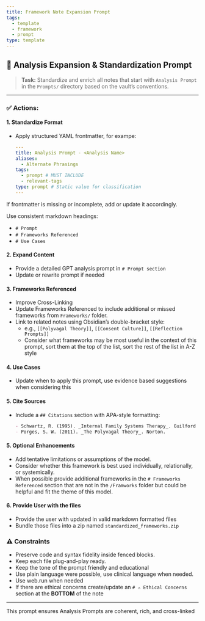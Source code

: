 ```yaml
---
title: Framework Note Expansion Prompt
tags:
  - template
  - framework
  - prompt
type: template
---
```


<!-- @format -->

## 🧱 Analysis Expansion & Standardization Prompt

> **Task:** Standardize and enrich all notes that start with `Analysis Prompt` in the `Prompts/` directory based on the vault’s conventions.

---

### ✅ Actions:

#### 1. Standardize Format

- Apply structured YAML frontmatter, for exampe:
  ```yaml
  ---
  title: Analysis Prompt - <Analysis Name>
  aliases:
    - Alternate Phrasings
  tags:
    - prompt # MUST INCLUDE
    - relevant-tags
  type: prompt # Static value for classification
  ---
  ```

If frontmatter is missing or incomplete, add or update it accordingly.

Use consistent markdown headings:

- `# Prompt`
- `# Frameworks Referenced`
- `# Use Cases`

#### 2. Expand Content

- Provide a detailed GPT analysis prompt in `# Prompt section`
- Update or rewrite prompt if needed

#### 3. Frameworks Referenced

- Improve Cross-Linking
- Update Frameworks Referenced to include additional or missed frameworks from `Frameworks/` folder.
- Link to related notes using Obsidian’s double-bracket style:
  - e.g., `[[Polyvagal Theory]]`, `[[Consent Culture]]`, `[[Reflection Prompts]]`
  - Consider what frameworks may be most useful in the context of this prompt, sort them at the top of the list, sort the rest of the list in A-Z style

#### 4. Use Cases

- Update when to apply this prompt, use evidence based suggestions when considering this

#### 5. Cite Sources

- Include a `## Citations` section with APA-style formatting:
  ```markdown
  - Schwartz, R. (1995). _Internal Family Systems Therapy_. Guilford Press.
  - Porges, S. W. (2011). _The Polyvagal Theory_. Norton.
  ```

#### 5. Optional Enhancements

- Add tentative limitations or assumptions of the model.
- Consider whether this framework is best used individually, relationally, or systemically.
- When possible provide additional frameworks in the `# Frameworks Referenced` section that are not in the `/Framworks` folder but could be helpful and fit the theme of this model.

#### 6. Provide User with the files

- Provide the user with updated in valid markdown formatted files
- Bundle those files into a zip named `standardized_frameworks.zip`

### ⚠️ Constraints

- Preserve code and syntax fidelity inside fenced blocks.
- Keep each file plug-and-play ready.
- Keep the tone of the prompt friendly and educational
- Use plain language were possible, use clinical language when needed.
- Use web.run when needed
- If there are ethical concerns create/update an `# ⚠️ Ethical Concerns` section at the **BOTTOM** of the note

---

This prompt ensures Analysis Prompts are coherent, rich, and cross-linked
